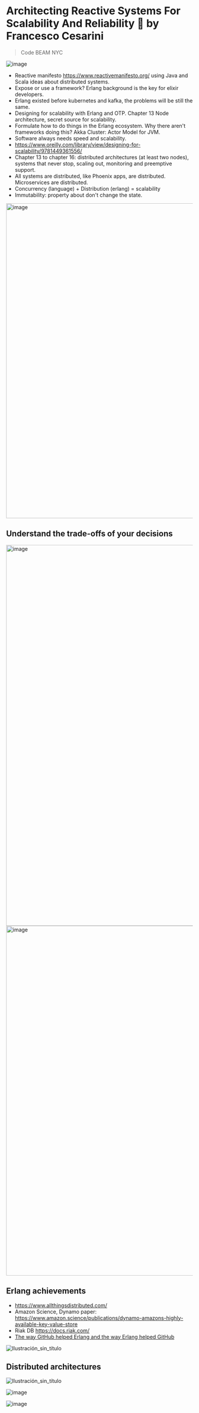 # Architecting Reactive Systems For Scalability And Reliability 🗽 by Francesco Cesarini

> Code BEAM NYC

![image](https://github.com/user-attachments/assets/c3efc782-12c7-4125-b6eb-28447f9ac8d6)

- Reactive manifesto https://www.reactivemanifesto.org/ using Java and Scala ideas about distributed systems.
- Expose or use a framework? Erlang background is the key for elixir developers.
- Erlang existed before kubernetes and kafka, the problems will be still the same.
- Designing for scalability with Erlang and OTP. Chapter 13 Node architecture, secret source for scalability.
- Formulate how to do things in the Erlang ecosystem. Why there aren't frameworks doing this? Akka Cluster: Actor Model for JVM.
- Software always needs speed and scalability.
- https://www.oreilly.com/library/view/designing-for-scalability/9781449361556/ 
- Chapter 13 to chapter 16: distributed architectures (at least two nodes), systems that never stop, scaling out, monitoring and preemptive support.
- All systems are distributed, like Phoenix apps, are distributed. Microservices are distributed.
- Concurrency (language) + Distribution (erlang) = scalability
- Immutability: property about don't change the state.

<img width="851" alt="image" src="https://github.com/user-attachments/assets/b1e6e552-4eb1-4dad-b893-00b20bbcb54b">

## Understand the trade-offs of your decisions

<img width="1029" alt="image" src="https://github.com/user-attachments/assets/6e5aa105-c0aa-40fa-853b-da9c4c5a9959">

<img width="945" alt="image" src="https://github.com/user-attachments/assets/230facf4-b100-4598-8bee-9f3aa7a78b01">

## Erlang achievements 

- https://www.allthingsdistributed.com/
- Amazon Science, Dynamo paper: https://www.amazon.science/publications/dynamo-amazons-highly-available-key-value-store
- Riak DB https://docs.riak.com/
- [The way GitHub helped Erlang and the way Erlang helped GitHub](https://www.infoq.com/interviews/erlang-and-github/)

![Ilustración_sin_título](https://github.com/user-attachments/assets/a29b2a04-6fc3-4ba0-9ae6-27ecf71ccdd2)

## Distributed architectures

![Ilustración_sin_título](https://github.com/user-attachments/assets/75ed717c-f669-4843-8ac5-541521cf3f0a)

![image](https://github.com/user-attachments/assets/9cd90625-fbb0-4b60-88b3-182376f9d8db)

![image](https://github.com/user-attachments/assets/bdd9f023-a41c-4e3e-bd29-4185d6376804)

